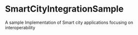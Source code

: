 # SmartCityIntegrationSample
A sample Implementation of Smart city applications focusing on interoperability
